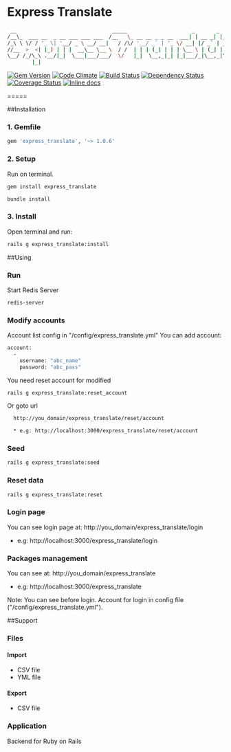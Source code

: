 Express Translate
=====

  ```bash
   __                               _____                     _       _       
  /__\_  ___ __  _ __ ___ ___ ___  /__   \_ __ __ _ _ __  ___| | __ _| |_ ___ 
 /_\ \ \/ / '_ \| '__/ _ \ __/ __|   / /\/ '__/ _` | '_ \/ __| |/ _` | __/ _ \
//__  >  <| |_) | | |  __\__ \__ \  / /  | | | (_| | | | \__ \ | (_| | |_  __/
\__/ /_/\_\ .__/|_|  \___|___/___/  \/   |_|  \__,_|_| |_|___/_|\__,_|\__\___|
          |_|                                                                 
  ``` 

[![Gem Version](https://badge.fury.io/rb/express_translate.svg)](http://badge.fury.io/rb/express_translate)
[![Code Climate](https://codeclimate.com/github/RubifyTechnology/express_translate.png)](https://codeclimate.com/github/RubifyTechnology/express_translate)
[![Build Status](https://travis-ci.org/RubifyTechnology/express_translate.svg?branch=master)](https://travis-ci.org/RubifyTechnology/express_translate)
[![Dependency Status](https://gemnasium.com/RubifyTechnology/express_translate.svg)](https://gemnasium.com/RubifyTechnology/express_translate)
[![Coverage Status](https://coveralls.io/repos/RubifyTechnology/express_translate/badge.png)](https://coveralls.io/r/RubifyTechnology/express_translate)
[![Inline docs](http://inch-ci.org/github/RubifyTechnology/express_translate.png?branch=master)](http://inch-ci.org/github/RubifyTechnology/express_translate)

=====

##Installation
### 1. Gemfile
```bash
gem 'express_translate', '~> 1.0.6'
```
 
### 2. Setup
Run on terminal.
```bash
gem install express_translate
```

```bash
bundle install
```

### 3. Install
Open terminal and run:

```bash
rails g express_translate:install
 ``` 
  
##Using
### Run
Start Redis Server
```bash
redis-server
```

### Modify accounts

Account list config in "/config/express_translate.yml"
You can add account:
```bash
account: 
  - 
    username: "abc_name"
    password: "abc_pass"
```

You need reset account for modified
```bash
rails g express_translate:reset_account
```
Or goto url
```bash
  http://you_domain/express_translate/reset/account

  * e.g: http://localhost:3000/express_translate/reset/account
```

### Seed
```bash
rails g express_translate:seed
```

### Reset data
```bash
rails g express_translate:reset
```

### Login page
You can see login page at:
  http://you_domain/express_translate/login

  * e.g: http://localhost:3000/express_translate/login
  
### Packages management
You can see at: 
  http://you_domain/express_translate

  * e.g: http://localhost:3000/express_translate
  
Note: You can see before login. Account for login in config file ("/config/express_translate.yml").
  
##Support

### Files
#### Import
  * CSV file
  * YML file

#### Export
  * CSV file

### Application
Backend for Ruby on Rails
<!-- Get data with json (for Javascript) => Development -->
